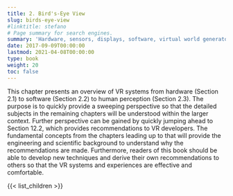 ```yaml
---
title: 2. Bird's-Eye View
slug: birds-eye-view
#linktitle: stefano
# Page summary for search engines.
summary: 'Hardware, sensors, displays, software, virtual world generator, game engines, human senses, perceptual psychology, psychophysics.'
date: 2017-09-09T00:00:00
lastmod: 2021-04-08T00:00:00
type: book
weight: 20
toc: false
---
```


This chapter presents an overview of VR systems from hardware (Section 2.1) to software (Section 2.2) to human perception (Section 2.3). The purpose is to quickly provide a sweeping perspective so that the detailed subjects in the remaining chapters will be understood within the larger context. Further perspective can be gained by quickly jumping ahead to Section 12.2, which provides recommendations to VR developers. The fundamental concepts from the chapters leading up to that will provide the engineering and scientific background to understand why the recommendations are made. Furthermore, readers of this book should be able to develop new techniques and derive their own recommendations to others so that the VR systems and experiences are effective and comfortable.

{{< list_children >}}